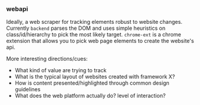 ### webapi
Ideally, a web scraper for tracking elements robust to website changes.
Currently `backend` parses the DOM and uses simple heuristics on class/id/hierarchy to pick the most likely target.
`chrome-ext` is a chrome extension that allows you to pick web page elements to create the website's api.

More interesting directions/cues:
- What kind of value are trying to track
- What is the typical layout of websites created with framework X? 
- How is content presented/highlighted through common design guidelines
- What does the web platform actually do? level of interaction?
